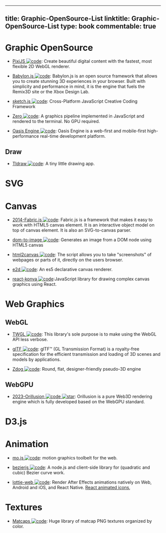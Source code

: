 
---
title: Graphic-OpenSource-List
linktitle: Graphic-OpenSource-List
type: book
commentable: true
---

# Graphic OpenSource

- [PixiJS ![code](https://ng-tech.icu/assets/code.svg)](http://www.pixijs.com/): Create beautiful digital content with the fastest, most flexible 2D WebGL renderer.

- [Babylon.js ![code](https://ng-tech.icu/assets/code.svg)](https://parg.co/b1C): Babylon.js is an open source framework that allows you to create stunning 3D experiences in your browser. Built with simplicity and performance in mind, it is the engine that fuels the Remix3D site or the Xbox Design Lab.

- [sketch.js ![code](https://ng-tech.icu/assets/code.svg)](https://github.com/soulwire/sketch.js): Cross-Platform JavaScript Creative Coding Framework

- [Zero ![code](https://ng-tech.icu/assets/code.svg)](https://github.com/sinclairzx81/zero): A graphics pipeline implemented in JavaScript and rendered to the terminal. No GPU required.

- [Oasis Engine ![code](https://ng-tech.icu/assets/code.svg)](https://github.com/oasis-engine/engine): Oasis Engine is a web-first and mobile-first high-performance real-time development platform.

## Draw

- [Tldraw ![code](https://ng-tech.icu/assets/code.svg)](https://github.com/Tldraw/Tldraw): A tiny little drawing app.

# SVG

# Canvas

- [2014-Fabric.js ![code](https://ng-tech.icu/assets/code.svg)](https://github.com/fabricjs/fabric.js): Fabric.js is a framework that makes it easy to work with HTML5 canvas element. It is an interactive object model on top of canvas element. It is also an SVG-to-canvas parser.

- [dom-to-image ![code](https://ng-tech.icu/assets/code.svg)](https://github.com/tsayen/dom-to-image): Generates an image from a DOM node using HTML5 canvas

- [html2canvas ![code](https://ng-tech.icu/assets/code.svg)](https://github.com/niklasvh/html2canvas): The script allows you to take "screenshots" of webpages or parts of it, directly on the users browser.

- [e2d ![code](https://ng-tech.icu/assets/code.svg)](https://github.com/jtenner/e2d): An es5 declarative canvas renderer.

- [react-konva ![code](https://ng-tech.icu/assets/code.svg)](https://github.com/lavrton/react-konva):JavaScript library for drawing complex canvas graphics using React.

# Web Graphics

## WebGL

- [TWGL ![code](https://ng-tech.icu/assets/code.svg)](http://twgljs.org): This library's sole purpose is to make using the WebGL API less verbose.

- [glTF ![code](https://ng-tech.icu/assets/code.svg)](https://github.com/KhronosGroup/glTF): glTF™ (GL Transmission Format) is a royalty-free specification for the efficient transmission and loading of 3D scenes and models by applications.

- [Zdog ![code](https://ng-tech.icu/assets/code.svg)](https://github.com/metafizzy/zdog): Round, flat, designer-friendly pseudo-3D engine

## WebGPU

- [2023-Orillusion ![code](https://ng-tech.icu/assets/code.svg) ![star](https://img.shields.io/github/stars/Orillusion/orillusion)](https://github.com/Orillusion/orillusion): Orillusion is a pure Web3D rendering engine which is fully developed based on the WebGPU standard.

# D3.js

# Animation

- [mo.js ![code](https://ng-tech.icu/assets/code.svg)](https://github.com/legomushroom/mojs): motion graphics toolbelt for the web.

- [bezierjs ![code](https://ng-tech.icu/assets/code.svg)](https://github.com/Pomax/bezierjs): A node.js and client-side library for (quadratic and cubic) Bezier curve work.

- [lottie-web ![code](https://ng-tech.icu/assets/code.svg)](https://github.com/airbnb/lottie-web): Render After Effects animations natively on Web, Android and iOS, and React Native. [React animated icons](https://github.com/useAnimations/react-useanimations),

# Textures

- [Matcaps ![code](https://ng-tech.icu/assets/code.svg)](https://github.com/nidorx/matcaps): Huge library of matcap PNG textures organized by color.

    